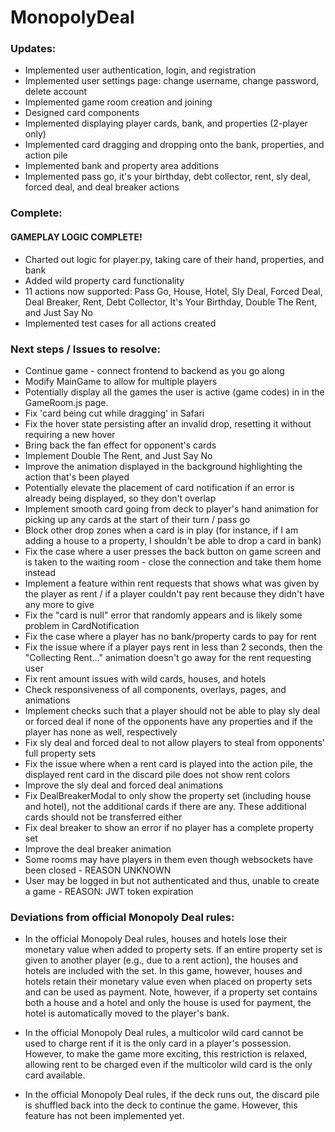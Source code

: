 # MonopolyDeal

### Updates:

- Implemented user authentication, login, and registration
- Implemented user settings page: change username, change password, delete account
- Implemented game room creation and joining
- Designed card components
- Implemented displaying player cards, bank, and properties (2-player only)
- Implemented card dragging and dropping onto the bank, properties, and action pile
- Implemented bank and property area additions
- Implemented pass go, it's your birthday, debt collector, rent, sly deal, forced deal, and deal breaker actions

### Complete:

#### **GAMEPLAY LOGIC COMPLETE!**

- Charted out logic for player.py, taking care of their hand, properties, and bank
- Added wild property card functionality
- 11 actions now supported: Pass Go, House, Hotel, Sly Deal, Forced Deal, Deal Breaker, Rent, Debt Collector, It's Your Birthday, Double The Rent, and Just Say No
- Implemented test cases for all actions created

### Next steps / Issues to resolve:

- Continue game - connect frontend to backend as you go along
- Modify MainGame to allow for multiple players
- Potentially display all the games the user is active (game codes) in in the GameRoom.js page.
- Fix 'card being cut while dragging' in Safari
- Fix the hover state persisting after an invalid drop, resetting it without requiring a new hover
- Bring back the fan effect for opponent's cards
- Implement Double The Rent, and Just Say No
- Improve the animation displayed in the background highlighting the action that's been played
- Potentially elevate the placement of card notification if an error is already being displayed, so they don't overlap
- Implement smooth card going from deck to player's hand animation for picking up any cards at the start of their turn / pass go
- Block other drop zones when a card is in play (for instance, if I am adding a house to a property, I shouldn't be able to drop a card in bank)
- Fix the case where a user presses the back button on game screen and is taken to the waiting room - close the connection and take them home instead
- Implement a feature within rent requests that shows what was given by the player as rent / if a player couldn't pay rent because they didn't have any more to give
- Fix the "card is null" error that randomly appears and is likely some problem in CardNotification
- Fix the case where a player has no bank/property cards to pay for rent
- Fix the issue where if a player pays rent in less than 2 seconds, then the "Collecting Rent..." animation doesn't go away for the rent requesting user
- Fix rent amount issues with wild cards, houses, and hotels
- Check responsiveness of all components, overlays, pages, and animations
- Implement checks such that a player should not be able to play sly deal or forced deal if none of the opponents have any properties and if the player has none as well, respectively
- Fix sly deal and forced deal to not allow players to steal from opponents' full property sets
- Fix the issue where when a rent card is played into the action pile, the displayed rent card in the discard pile does not show rent colors
- Improve the sly deal and forced deal animations
- Fix DealBreakerModal to only show the property set (including house and hotel), not the additional cards if there are any. These additional cards should not be transferred either
- Fix deal breaker to show an error if no player has a complete property set
- Improve the deal breaker animation
- Some rooms may have players in them even though websockets have been closed - REASON UNKNOWN
- User may be logged in but not authenticated and thus, unable to create a game - REASON: JWT token expiration

### Deviations from official Monopoly Deal rules:

- In the official Monopoly Deal rules, houses and hotels lose their monetary value when added to property sets. If an entire property set is given to another player (e.g., due to a rent action), the houses and hotels are included with the set. In this game, however, houses and hotels retain their monetary value even when placed on property sets and can be used as payment. Note, however, if a property set contains both a house and a hotel and only the house is used for payment, the hotel is automatically moved to the player's bank.

- In the official Monopoly Deal rules, a multicolor wild card cannot be used to charge rent if it is the only card in a player's possession. However, to make the game more exciting, this restriction is relaxed, allowing rent to be charged even if the multicolor wild card is the only card available.

- In the official Monopoly Deal rules, if the deck runs out, the discard pile is shuffled back into the deck to continue the game. However, this feature has not been implemented yet.
